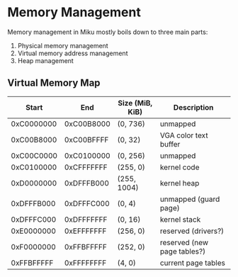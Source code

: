 # Memory Management

Memory management in Miku mostly boils down to three main parts:

  1. Physical memory management
  2. Virtual memory address management
  3. Heap management

## Virtual Memory Map

| Start      | End        | Size (MiB, KiB) | Description                 |
| ---------- | ---------- | --------------- | --------------------------- |
| 0xC0000000 | 0xC00B8000 | (0, 736)        | unmapped                    |
| 0xC00B8000 | 0xC00BFFFF | (0, 32)         | VGA color text buffer       |
| 0xC00C0000 | 0xC0100000 | (0, 256)        | unmapped                    |
| 0xC0100000 | 0xCFFFFFFF | (255, 0)        | kernel code                 |
| 0xD0000000 | 0xDFFFB000 | (255, 1004)     | kernel heap                 |
| 0xDFFFB000 | 0xDFFFC000 | (0, 4)          | unmapped (guard page)       |
| 0xDFFFC000 | 0xDFFFFFFF | (0, 16)         | kernel stack                |
| 0xE0000000 | 0xEFFFFFFF | (256, 0)        | reserved (drivers?)         |
| 0xF0000000 | 0xFFBFFFFF | (252, 0)        | reserved (new page tables?) |
| 0xFFBFFFFF | 0xFFFFFFFF | (4, 0)          | current page tables         |